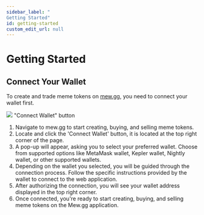```yaml
---
sidebar_label: "
Getting Started"
id: getting-started
custom_edit_url: null
---
```


# Getting Started

## Connect Your Wallet

To create and trade meme tokens on [mew.gg](https://mew.gg), you need to connect your wallet first.

<div className="flex flex-col items-center">
    <img src="/img/connect-wallet.png"/>
    <span className="font-bold text-[rgb(192,192,192)]">"Connect Wallet" button</span>
</div>

1. Navigate to mew.gg to start creating, buying, and selling meme tokens.
2. Locate and click the 'Connect Wallet' button, it is located at the top right corner of the page.
3. A pop-up will appear, asking you to select your preferred wallet. Choose from supported options like MetaMask wallet, Kepler wallet, Nightly wallet, or other supported wallets.
4. Depending on the wallet you selected, you will be guided through the connection process. Follow the specific instructions provided by the wallet to connect to the web application.
5. After authorizing the connection, you will see your wallet address displayed in the top right corner.
6. Once connected, you're ready to start creating, buying, and selling meme tokens on the Mew.gg application.
